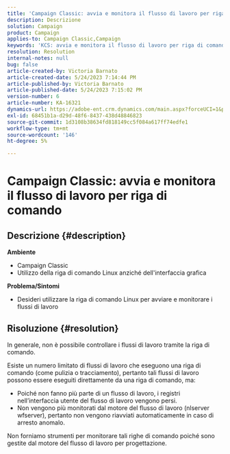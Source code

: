 ```yaml
---
title: 'Campaign Classic: avvia e monitora il flusso di lavoro per riga di comando'
description: Descrizione
solution: Campaign
product: Campaign
applies-to: Campaign Classic,Campaign
keywords: 'KCS: avvia e monitora il flusso di lavoro per riga di comando'
resolution: Resolution
internal-notes: null
bug: false
article-created-by: Victoria Barnato
article-created-date: 5/24/2023 7:14:44 PM
article-published-by: Victoria Barnato
article-published-date: 5/24/2023 7:15:02 PM
version-number: 6
article-number: KA-16321
dynamics-url: https://adobe-ent.crm.dynamics.com/main.aspx?forceUCI=1&pagetype=entityrecord&etn=knowledgearticle&id=79b3a63a-67fa-ed11-8849-6045bd006b3d
exl-id: 68451b1a-d29d-48f6-8437-438d48846823
source-git-commit: 1d3108b38634fd818149cc5f084a617ff74edfe1
workflow-type: tm+mt
source-wordcount: '146'
ht-degree: 5%

---
```


# Campaign Classic: avvia e monitora il flusso di lavoro per riga di comando

## Descrizione {#description}

<b>Ambiente</b>
- Campaign Classic
- Utilizzo della riga di comando Linux anziché dell&#39;interfaccia grafica

<b>Problema/Sintomi</b>
- Desideri utilizzare la riga di comando Linux per avviare e monitorare i flussi di lavoro



## Risoluzione {#resolution}


In generale, non è possibile controllare i flussi di lavoro tramite la riga di comando.

Esiste un numero limitato di flussi di lavoro che eseguono una riga di comando (come pulizia o tracciamento), pertanto tali flussi di lavoro possono essere eseguiti direttamente da una riga di comando, ma:

- Poiché non fanno più parte di un flusso di lavoro, i registri nell’interfaccia utente del flusso di lavoro vengono persi.
- Non vengono più monitorati dal motore del flusso di lavoro (nlserver wfserver), pertanto non vengono riavviati automaticamente in caso di arresto anomalo.


Non forniamo strumenti per monitorare tali righe di comando poiché sono gestite dal motore del flusso di lavoro per progettazione.
